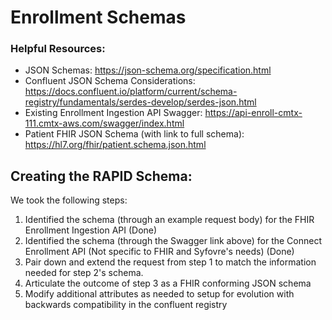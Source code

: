 # Enrollment Schemas

### Helpful Resources:
* JSON Schemas: https://json-schema.org/specification.html
* Confluent JSON Schema Considerations: https://docs.confluent.io/platform/current/schema-registry/fundamentals/serdes-develop/serdes-json.html
* Existing Enrollment Ingestion API Swagger: https://api-enroll-cmtx-111.cmtx-aws.com/swagger/index.html 
* Patient FHIR JSON Schema (with link to full schema): https://hl7.org/fhir/patient.schema.json.html


## Creating the RAPID Schema:

We took the following steps:
1. Identified the schema (through an example request body) for the FHIR Enrollment Ingestion API (Done)
2. Identified the schema (through the Swagger link above) for the Connect Enrollment API (Not specific to FHIR and Syfovre's needs) (Done)
3. Pair down and extend the request from step 1 to match the information needed for step 2's schema.
4. Articulate the outcome of step 3 as a FHIR conforming JSON schema
5. Modify additional attributes as needed to setup for evolution with backwards compatibility in the confluent registry